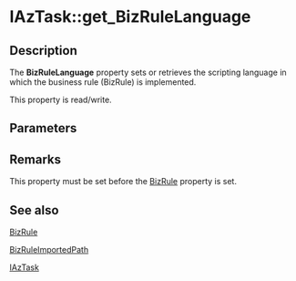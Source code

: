 # IAzTask::get_BizRuleLanguage

## Description

The **BizRuleLanguage** property sets or retrieves the scripting language in which the business rule (BizRule) is implemented.

This property is read/write.

## Parameters

## Remarks

This property must be set before the [BizRule](https://learn.microsoft.com/windows/desktop/api/azroles/nf-azroles-iaztask-get_bizrule) property is set.

## See also

[BizRule](https://learn.microsoft.com/windows/desktop/api/azroles/nf-azroles-iaztask-get_bizrule)

[BizRuleImportedPath](https://learn.microsoft.com/windows/desktop/api/azroles/nf-azroles-iaztask-get_bizruleimportedpath)

[IAzTask](https://learn.microsoft.com/windows/desktop/api/azroles/nn-azroles-iaztask)